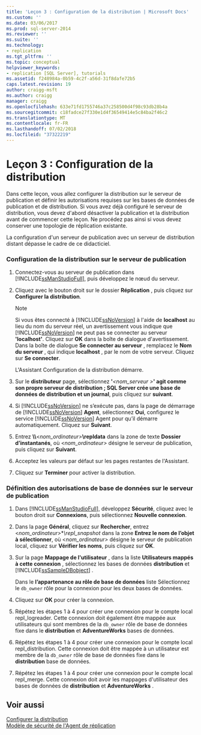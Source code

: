 ```yaml
---
title: 'Leçon 3 : Configuration de la distribution | Microsoft Docs'
ms.custom: ''
ms.date: 03/06/2017
ms.prod: sql-server-2014
ms.reviewer: ''
ms.suite: ''
ms.technology:
- replication
ms.tgt_pltfrm: ''
ms.topic: conceptual
helpviewer_keywords:
- replication [SQL Server], tutorials
ms.assetid: f248984a-0b59-4c2f-a56d-31f8dafe72b5
caps.latest.revision: 19
author: craigg-msft
ms.author: craigg
manager: craigg
ms.openlocfilehash: 633e71fd1755746a37c258500d4f98c93db28b4a
ms.sourcegitcommit: c18fadce27f330e1d4f36549414e5c84ba2f46c2
ms.translationtype: MT
ms.contentlocale: fr-FR
ms.lasthandoff: 07/02/2018
ms.locfileid: "37322219"
---
```

# <a name="lesson-3-configuring-distribution"></a>Leçon 3 : Configuration de la distribution
  Dans cette leçon, vous allez configurer la distribution sur le serveur de publication et définir les autorisations requises sur les bases de données de publication et de distribution. Si vous avez déjà configuré le serveur de distribution, vous devez d'abord désactiver la publication et la distribution avant de commencer cette leçon. Ne procédez pas ainsi si vous devez conserver une topologie de réplication existante.  
  
 La configuration d'un serveur de publication avec un serveur de distribution distant dépasse le cadre de ce didacticiel.  
  
### <a name="configuring-distribution-at-the-publisher"></a>Configuration de la distribution sur le serveur de publication  
  
1.  Connectez-vous au serveur de publication dans [!INCLUDE[ssManStudioFull](../../includes/ssmanstudiofull-md.md)], puis développez le nœud du serveur.  
  
2.  Cliquez avec le bouton droit sur le dossier **Réplication** , puis cliquez sur **Configurer la distribution**.  
  
    > [!NOTE]  
    >  Si vous êtes connecté à [!INCLUDE[ssNoVersion](../../includes/ssnoversion-md.md)] à l'aide de **localhost** au lieu du nom du serveur réel, un avertissement vous indique que [!INCLUDE[ssNoVersion](../../includes/ssnoversion-md.md)] ne peut pas se connecter au serveur **'localhost'**. Cliquez sur **OK** dans la boîte de dialogue d'avertissement. Dans la boîte de dialogue **Se connecter au serveur** , remplacez le **Nom du serveur** , qui indique **localhost** , par le nom de votre serveur. Cliquez sur **Se connecter**.  
  
     L'Assistant Configuration de la distribution démarre.  
  
3.  Sur le **distributeur** page, sélectionnez **'***\<nom_serveur >***' agit comme son propre serveur de distribution ; SQL Server crée une base de données de distribution et un journal**, puis cliquez sur **suivant**.  
  
4.  Si [!INCLUDE[ssNoVersion](../../includes/ssnoversion-md.md)] ne s’exécute pas, dans la page de démarrage de [!INCLUDE[ssNoVersion](../../includes/ssnoversion-md.md)] **Agent**, sélectionnez **Oui**, configurez le service [!INCLUDE[ssNoVersion](../../includes/ssnoversion-md.md)] Agent pour qu’il démarre automatiquement. Cliquez sur **Suivant**.  
  
5.  Entrez **\\\\**\<*nom_ordinateur>***\repldata** dans la zone de texte **Dossier d’instantanés**, où \<*nom_ordinateur>* désigne le serveur de publication, puis cliquez sur **Suivant**.  
  
6.  Acceptez les valeurs par défaut sur les pages restantes de l'Assistant.  
  
7.  Cliquez sur **Terminer** pour activer la distribution.  
  
### <a name="setting-database-permissions-at-the-publisher"></a>Définition des autorisations de base de données sur le serveur de publication  
  
1.  Dans [!INCLUDE[ssManStudioFull](../../includes/ssmanstudiofull-md.md)], développez **Sécurité**, cliquez avec le bouton droit sur **Connexions**, puis sélectionnez **Nouvelle connexion**.  
  
2.  Dans la page **Général**, cliquez sur **Rechercher**, entrez \<*nom_ordinateur>***\repl_snapshot* dans la zone **Entrez le nom de l’objet à sélectionner**, où \<*nom_ordinateur>* désigne le serveur de publication local, cliquez sur **Vérifier les noms**, puis cliquez sur **OK**.  
  
3.  Sur la page **Mappage de l'utilisateur** , dans la liste **Utilisateurs mappés à cette connexion** , sélectionnez les bases de données **distribution** et [!INCLUDE[ssSampleDBobject](../../includes/sssampledbobject-md.md)] .  
  
     Dans le **l’appartenance au rôle de base de données** liste Sélectionnez le `db_owner` rôle pour la connexion pour les deux bases de données.  
  
4.  Cliquez sur **OK** pour créer la connexion.  
  
5.  Répétez les étapes 1 à 4 pour créer une connexion pour le compte local repl_logreader. Cette connexion doit également être mappée aux utilisateurs qui sont membres de la `db_owner` rôle de base de données fixe dans le **distribution** et **AdventureWorks** bases de données.  
  
6.  Répétez les étapes 1 à 4 pour créer une connexion pour le compte local repl_distribution. Cette connexion doit être mappée à un utilisateur est membre de la `db_owner` rôle de base de données fixe dans le **distribution** base de données.  
  
7.  Répétez les étapes 1 à 4 pour créer une connexion pour le compte local repl_merge. Cette connexion doit avoir les mappages d'utilisateur des bases de données de **distribution** et **AdventureWorks** .  
  
## <a name="see-also"></a>Voir aussi  
 [Configurer la distribution](configure-distribution.md)   
 [Modèle de sécurité de l'Agent de réplication](security/replication-agent-security-model.md)  
  
  
